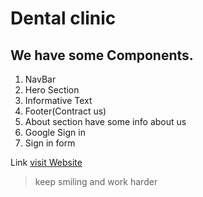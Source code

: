 #  Dental clinic 
## We have some Components.

1. NavBar 
2. Hero Section
3. Informative Text
4. Footer(Contract us)
5. About section have some info about us
6. Google Sign in
7. Sign in form 


Link
[visit Website](https://quirky-rosalind-790f80.netlify.app/home "LCO")

>keep smiling and work harder
